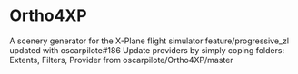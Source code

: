 # Ortho4XP
A scenery generator for the X-Plane flight simulator
feature/progressive_zl updated with oscarpilote#186
Update providers by simply coping folders: Extents, Filters, Provider from oscarpilote/Ortho4XP/master
